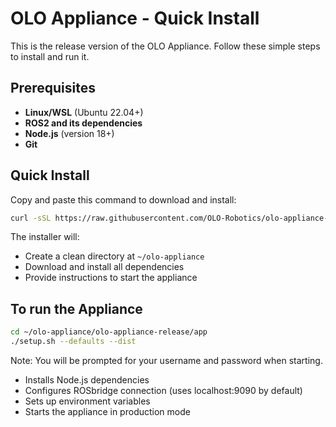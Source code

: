 # OLO Appliance - Quick Install

This is the release version of the OLO Appliance. Follow these simple steps to install and run it.

## Prerequisites

- **Linux/WSL** (Ubuntu 22.04+)
- **ROS2 and its dependencies**
- **Node.js** (version 18+)
- **Git**

## Quick Install

Copy and paste this command to download and install:

```bash
curl -sSL https://raw.githubusercontent.com/OLO-Robotics/olo-appliance-release/main/install.sh | bash
```

The installer will:
- Create a clean directory at `~/olo-appliance`
- Download and install all dependencies
- Provide instructions to start the appliance

## To run the Appliance

```bash
cd ~/olo-appliance/olo-appliance-release/app
./setup.sh --defaults --dist
```

Note: You will be prompted for your username and password when starting.

- Installs Node.js dependencies
- Configures ROSbridge connection (uses localhost:9090 by default)
- Sets up environment variables
- Starts the appliance in production mode
